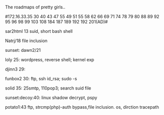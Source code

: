 The roadmaps of pretty girls..

#172.16.33.35 30 40 43 47 55 49 51 55 58 62 66 69 71 74 78 79 80 88 89 92 95 96 98 99
103 108 184 187 189 192 192 201(AD)#

sar2html 13
suid, short bash shell

Natrj/18 
file inclusion

sunset: dawn2/21

loly 25: wordpress, reverse shell; kernel exp

djinn3 29: 

funbox2 30: ftp, ssh id_rsa; sudo -s

solid 35: 25smtp, 110pop3; search suid file 

sunset:decoy:40: linux shadow decrypt, pspy

potato1:43  ftp, strcmp(php)-auth bypass,file inclusion. os, dirction tracepath
 
